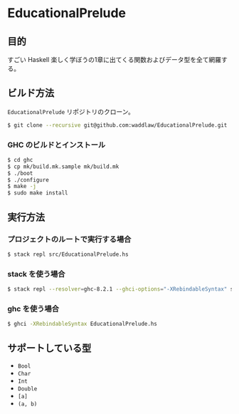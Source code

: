 # EducationalPrelude

## 目的

すごい Haskell 楽しく学ぼうの1章に出てくる関数およびデータ型を全て網羅する。

## ビルド方法

`EducationalPrelude` リポジトリのクローン。

```bash
$ git clone --recursive git@github.com:waddlaw/EducationalPrelude.git
```

### GHC のビルドとインストール

```bash
$ cd ghc
$ cp mk/build.mk.sample mk/build.mk
$ ./boot
$ ./configure
$ make -j
$ sudo make install
```

## 実行方法

### プロジェクトのルートで実行する場合

```bash
$ stack repl src/EducationalPrelude.hs
```

### stack を使う場合

```bash
$ stack repl --resolver=ghc-8.2.1 --ghci-options="-XRebindableSyntax" src/EducationalPrelude.hs
```

### ghc を使う場合

```bash
$ ghci -XRebindableSyntax EducationalPrelude.hs
```

## サポートしている型

- `Bool`
- `Char`
- `Int`
- `Double`
- `[a]`
- `(a, b)`
